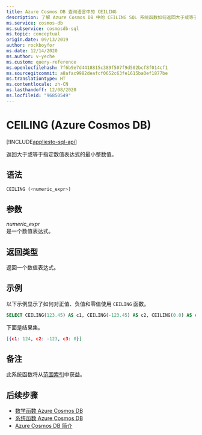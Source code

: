 ```yaml
---
title: Azure Cosmos DB 查询语言中的 CEILING
description: 了解 Azure Cosmos DB 中的 CEILING SQL 系统函数如何返回大于或等于指定数值表达式的最小整数值。
ms.service: cosmos-db
ms.subservice: cosmosdb-sql
ms.topic: conceptual
origin.date: 09/13/2019
author: rockboyfor
ms.date: 12/14/2020
ms.author: v-yeche
ms.custom: query-reference
ms.openlocfilehash: 7f6b9e7d4418815c389f507f9d502bcf8f014cf1
ms.sourcegitcommit: a8afac9982deafcf0652c63fe1615ba0ef1877be
ms.translationtype: HT
ms.contentlocale: zh-CN
ms.lasthandoff: 12/08/2020
ms.locfileid: "96850549"
---
```

# <a name="ceiling-azure-cosmos-db"></a>CEILING (Azure Cosmos DB)
[!INCLUDE[appliesto-sql-api](includes/appliesto-sql-api.md)]

 返回大于或等于指定数值表达式的最小整数值。  

## <a name="syntax"></a>语法

```sql
CEILING (<numeric_expr>)  
```  

## <a name="arguments"></a>参数

*numeric_expr*  
  是一个数值表达式。  

## <a name="return-types"></a>返回类型

  返回一个数值表达式。  

## <a name="examples"></a>示例

  以下示例显示了如何对正值、负值和零值使用 `CEILING` 函数。  

```sql
SELECT CEILING(123.45) AS c1, CEILING(-123.45) AS c2, CEILING(0.0) AS c3  
```  

 下面是结果集。  

```json
[{c1: 124, c2: -123, c3: 0}]  
```  

## <a name="remarks"></a>备注

此系统函数将从[范围索引](index-policy.md#includeexclude-strategy)中获益。

## <a name="next-steps"></a>后续步骤

- [数学函数 Azure Cosmos DB](sql-query-mathematical-functions.md)
- [系统函数 Azure Cosmos DB](sql-query-system-functions.md)
- [Azure Cosmos DB 简介](introduction.md)

<!-- Update_Description: update meta properties, wording update, update link -->